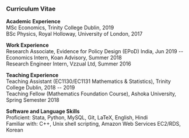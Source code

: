 ### Curriculum Vitae

**Academic Experience**<br>
MSc Economics, Trinity College Dublin, 2019<br>
BSc Physics, Royal Holloway, University of London, 2017

**Work Experience**<br>
Research Associate, Evidence for Policy Design (EPoD) India, Jun 2019 --<br>
Economics Intern, Koan Advisory, Summer 2018<br>
Research Engineer Intern, Vzzual Ltd, Summer 2016

**Teaching Experience**<br>
Teaching Assistant (EC1130/EC1131 Mathematics & Statistics), Trinity College Dublin, 2018 -- 2019<br>
Teaching Fellow (Mathematics Foundation Course), Ashoka University, Spring Semester 2018

**Software and Language Skills**<br>
Proficient: Stata, Python, MySQL, Git, LaTeX, English, Hindi<br>
Familiar with: C++, Unix shell scripting, Amazon Web Services EC2/RDS, Korean